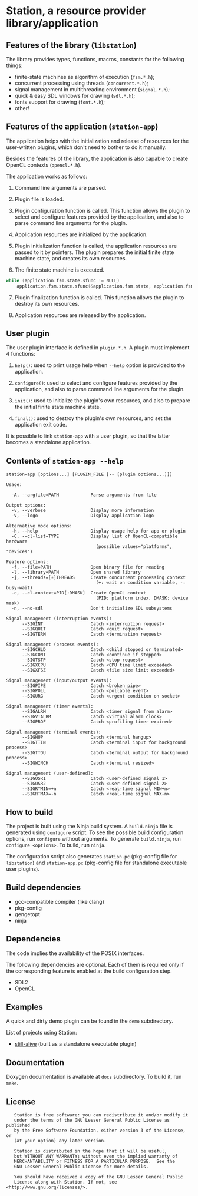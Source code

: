 # Station, a resource provider library/application

## Features of the library (`libstation`)

The library provides types, functions, macros, constants for the following things:

* finite-state machines as algorithm of execution (`fsm.*.h`);
* concurrent processing using threads (`concurrent.*.h`);
* signal management in multithreading environment (`signal.*.h`);
* quick & easy SDL windows for drawing (`sdl.*.h`);
* fonts support for drawing (`font.*.h`);
* other!

## Features of the application (`station-app`)

The application helps with the initialization and release of resources
for the user-written plugins, which don't need to bother to do it manually.

Besides the features of the library, the application is also capable
to create OpenCL contexts (`opencl.*.h`).

The application works as follows:

1. Command line arguments are parsed.

2. Plugin file is loaded.

3. Plugin configuration function is called.
This function allows the plugin to select and configure features provided by
the application, and also to parse command line arguments for the plugin.

4. Application resources are initialized by the application.

5. Plugin initialization function is called,
the application resources are passed to it by pointers.
The plugin prepares the initial finite state machine state, and creates its own resources.

6. The finite state machine is executed.

```c
while (application.fsm.state.sfunc != NULL)
    application.fsm.state.sfunc(&application.fsm.state, application.fsm.data);
```

7. Plugin finalization function is called.
This function allows the plugin to destroy its own resources.

8. Application resources are released by the application.

## User plugin

The user plugin interface is defined in `plugin.*.h`.
A plugin must implement 4 functions:

1. `help()`: used to print usage help when `--help` option is provided to the application.

2. `configure()`: used to select and configure features provided by the application,
and also to parse command line arguments for the plugin.

3. `init()`: used to initialize the plugin's own resources, and also to prepare
the initial finite state machine state.

4. `final()`: used to destroy the plugin's own resources, and set the application exit code.

It is possible to link `station-app` with a user plugin,
so that the latter becomes a standalone application.

## Contents of `station-app --help`

```
station-app [options...] [PLUGIN_FILE [-- [plugin options...]]]

Usage:

  -A, --argfile=PATH            Parse arguments from file

Output options:
  -v, --verbose                 Display more information
  -V, --logo                    Display application logo

Alternative mode options:
  -h, --help                    Display usage help for app or plugin
  -C, --cl-list=TYPE            Display list of OpenCL-compatible hardware
                                  (possible values="platforms", "devices")

Feature options:
  -f, --file=PATH               Open binary file for reading
  -l, --library=PATH            Open shared library
  -j, --threads=[±]THREADS      Create concurrent processing context
                                  (+: wait on condition variable, -: busy-wait)
  -c, --cl-context=PID[:DMASK]  Create OpenCL context
                                  (PID: platform index, DMASK: device mask)
  -n, --no-sdl                  Don't initialize SDL subsystems

Signal management (interruption events):
      --SIGINT                  Catch <interruption request>
      --SIGQUIT                 Catch <quit request>
      --SIGTERM                 Catch <termination request>

Signal management (process events):
      --SIGCHLD                 Catch <child stopped or terminated>
      --SIGCONT                 Catch <continue if stopped>
      --SIGTSTP                 Catch <stop request>
      --SIGXCPU                 Catch <CPU time limit exceeded>
      --SIGXFSZ                 Catch <file size limit exceeded>

Signal management (input/output events):
      --SIGPIPE                 Catch <broken pipe>
      --SIGPOLL                 Catch <pollable event>
      --SIGURG                  Catch <urgent condition on socket>

Signal management (timer events):
      --SIGALRM                 Catch <timer signal from alarm>
      --SIGVTALRM               Catch <virtual alarm clock>
      --SIGPROF                 Catch <profiling timer expired>

Signal management (terminal events):
      --SIGHUP                  Catch <terminal hangup>
      --SIGTTIN                 Catch <terminal input for background process>
      --SIGTTOU                 Catch <terminal output for background process>
      --SIGWINCH                Catch <terminal resized>

Signal management (user-defined):
      --SIGUSR1                 Catch <user-defined signal 1>
      --SIGUSR2                 Catch <user-defined signal 2>
      --SIGRTMIN=+n             Catch <real-time signal MIN+n>
      --SIGRTMAX=-n             Catch <real-time signal MAX-n>
```

## How to build

The project is built using the Ninja build system.
A `build.ninja` file is generated using `configure` script.
To see the possible build configuration options, run `configure` without arguments.
To generate `build.ninja`, run `configure <options>`.
To build, run `ninja`.

The configuration script also generates `station.pc` (pkg-config file for `libstation`)
and `station-app.pc` (pkg-config file for standalone executable user plugins).

## Build dependencies

* gcc-compatible compiler (like clang)
* pkg-config
* gengetopt
* ninja

## Dependencies

The code implies the availability of the POSIX interfaces.

The following dependencies are optional.
Each of them is required only if the corresponding feature
is enabled at the build configuration step.

* SDL2
* OpenCL

## Examples

A quick and dirty demo plugin can be found in the `demo` subdirectory.

List of projects using Station:

* [still-alive](https://github.com/ivanp7/still-alive) (built as a standalone executable plugin)

## Documentation

Doxygen documentation is available at `docs` subdirectory. To build it, run `make`.

## License

```
   Station is free software: you can redistribute it and/or modify it
   under the terms of the GNU Lesser General Public License as published
   by the Free Software Foundation, either version 3 of the License, or
   (at your option) any later version.

   Station is distributed in the hope that it will be useful,
   but WITHOUT ANY WARRANTY; without even the implied warranty of
   MERCHANTABILITY or FITNESS FOR A PARTICULAR PURPOSE.  See the
   GNU Lesser General Public License for more details.

   You should have received a copy of the GNU Lesser General Public
   License along with Station. If not, see <http://www.gnu.org/licenses/>.
```

